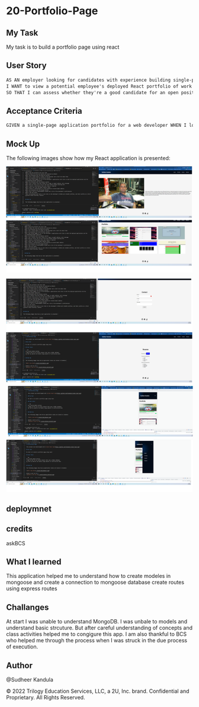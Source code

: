 # 20-Portfolio-Page

## My Task

My task is to build a portfolio page using react

## User Story

```md
AS AN employer looking for candidates with experience building single-page applications
I WANT to view a potential employee's deployed React portfolio of work samples
SO THAT I can assess whether they're a good candidate for an open position
```

## Acceptance Criteria

```md
GIVEN a single-page application portfolio for a web developer WHEN I load the portfolio THEN I am presented with a page containing a header, a section for content, and a footer WHEN I view the header THEN I am presented with the developer's name and navigation with titles corresponding to different sections of the portfolio WHEN I view the navigation titles THEN I am presented with the titles About Me, Portfolio, Contact, and Resume, and the title corresponding to the current section is highlighted WHEN I click on a navigation title THEN I am presented with the corresponding section below the navigation without the page reloading and that title is highlighted WHEN I load the portfolio the first time THEN the About Me title and section are selected by default WHEN I am presented with the About Me section THEN I see a recent photo or avatar of the developer and a short bio about them WHEN I am presented with the Portfolio section THEN I see titled images of six of the developer’s applications with links to both the deployed applications and the corresponding GitHub repository WHEN I am presented with the Contact section THEN I see a contact form with fields for a name, an email address, and a message WHEN I move my cursor out of one of the form fields without entering text THEN I receive a notification that this field is required WHEN I enter text into the email address field THEN I receive a notification if I have entered an invalid email address WHEN I am presented with the Resume section THEN I see a link to a downloadable resume and a list of the developer’s proficiencies WHEN I view the footer THEN I am presented with text or icon links to the developer’s GitHub and LinkedIn profiles, and their profile on a third platform (Stack Overflow, Twitter).
```

## Mock Up

The following images show how my React application is presented:

![About Me ](./src/images/about.png)<br>
![Portfolio page ](./src/images/portfolio.png)<br>

![Portfolio page ](./src/images/contact.png)<br>
![Resume](./src/images/resume.png)<br>
![Mobile View ](./src/images/mobile-view.png)<br>
![Mobile View ](./src/images/mobile-view1.png)<br>

## deploymnet

## credits

askBCS </br>

## What I learned

This application helped me to understand how to create modeles in mongoose and create a connection to mongoose database create routes using express routes

## Challanges

At start I was unable to understand MongoDB. I was unbale to models and understand basic strcuture. But after careful understanding of concepts and class activities helped me to congigure this app.
I am also thankful to BCS who helped me through the process when I was struck in the due process of execution.

## Author

@Sudheer Kandula

© 2022 Trilogy Education Services, LLC, a 2U, Inc. brand. Confidential and Proprietary. All Rights Reserved.
